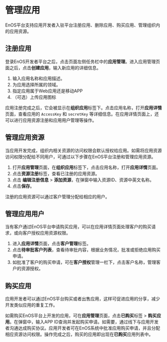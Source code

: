 # 管理应用
EnOS平台支持应用开发者入驻平台注册应用、删除应用、购买应用、管理组织内的应用资源。

## 注册应用

登录EnOS开发者平台之后，点击页面左侧任务栏中的**应用管理**。进入应用管理页面之后，点击**创建应用**，输入新应用的详细信息。

1. 输入应用名称和应用描述。
2. 为应用选择所属的领域。
3. 指定应用属于Web应用还是移动APP
4. （可选）上传应用图标

应用注册完成之后，它会被显示在**组织应用**标签下。点击应用名称，打开**应用详情**页面，查看应用的 `AccessKey` 和 `secretKey` 等详细信息。在应用详情页面上，还可以进行应用资源注册和应用用户管理等操作。

## 管理应用资源

当应用开发完成，组织内相关资源的访问权限会默认授权给应用。如需将应用资源访问权限分配给不同用户，可通过以下步骤在EnOS平台注册和管理应用资源。

1. 打开**应用管理**页面，在**组织应用**标签下，点击应用名称，打开**应用详情**页面。
2. 点击**资源注册**标签，查看已注册的应用资源。
3. 点击 **编辑注册信息** > **添加资源**，在弹窗中输入资源ID、资源中英文名称。
4. 点击**保存**。

注册的应用资源可以通过客户管理分配给相应的用户。

## 管理应用用户

当有客户通过EnOS平台申请购买应用，可以在应用详情页面处理客户的购买请求，或向客户授权应用资源权限。

1. 进入**应用详情**页面，点击**客户管理**标签。
2. 点击**待审批客户列表**，查看待审批内容，根据业务情况，批准或拒绝应用购买申请。
3. 如批准了客户的购买申请，可在**客户授权**管理一栏下，点击客户名称，管理客户的资源授权。

## 购买应用

应用开发者可以通过EnOS平台购买或者出售应用，这样可促进应用的分享，减少开发类似应用的重复工作。

如需购买EnOS平台上开发的应用，可在**应用管理**页面，点击**已购买**标签 > **购买应用**。在弹窗中，输入APP ID查询并发起购买申请。如需要，通过线下与应用开发者沟通达成购买协议。应用开发者可在EnOS系统中批准应用购买申请，并且分配相应资源访问权限。操作完成之后，购买的应用即出现在**已购买**应用列表中。
